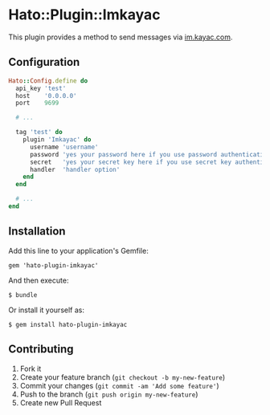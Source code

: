 # Hato::Plugin::Imkayac

This plugin provides a method to send messages via [im.kayac.com](http://im.kayac.com/).

## Configuration

```ruby
Hato::Config.define do
  api_key 'test'
  host    '0.0.0.0'
  port    9699

  # ...

  tag 'test' do
    plugin 'Imkayac' do
      username 'username'
      password 'yes your password here if you use password authentication'
      secret   'yes your secret key here if you use secret key authentication'
      handler  'handler option'
    end
  end

  # ...
end
```

## Installation

Add this line to your application's Gemfile:

    gem 'hato-plugin-imkayac'

And then execute:

    $ bundle

Or install it yourself as:

    $ gem install hato-plugin-imkayac

## Contributing

1. Fork it
2. Create your feature branch (`git checkout -b my-new-feature`)
3. Commit your changes (`git commit -am 'Add some feature'`)
4. Push to the branch (`git push origin my-new-feature`)
5. Create new Pull Request
